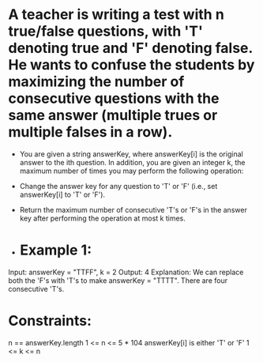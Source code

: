 # A teacher is writing a test with n true/false questions, with 'T' denoting true and 'F' denoting false. He wants to confuse the students by maximizing the number of consecutive questions with the same answer (multiple trues or multiple falses in a row).

- You are given a string answerKey, where answerKey[i] is the original answer to the ith question. In addition, you are given an integer k, the maximum number of times you may perform the following operation:

- Change the answer key for any question to 'T' or 'F' (i.e., set answerKey[i] to 'T' or 'F').
- Return the maximum number of consecutive 'T's or 'F's in the answer key after performing the operation at most k times.

 

- # Example 1:

Input: answerKey = "TTFF", k = 2
Output: 4
Explanation: We can replace both the 'F's with 'T's to make answerKey = "TTTT".
There are four consecutive 'T's.
 

# Constraints:

n == answerKey.length
1 <= n <= 5 * 104
answerKey[i] is either 'T' or 'F'
1 <= k <= n
